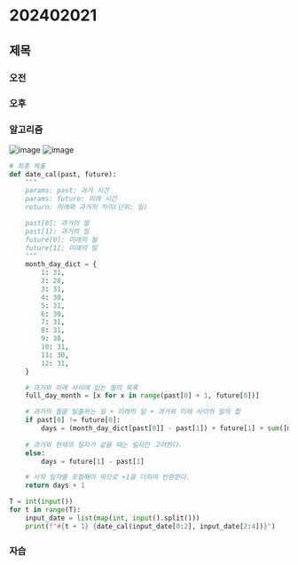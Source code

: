 # 202402021
## 제목
### 오전
### 오후
### 알고리즘
![image](https://github.com/qldrh112/TIL/assets/69291489/13d2a188-b34d-4e29-9428-b9d9ad85ad1c)
![image](https://github.com/qldrh112/TIL/assets/69291489/07c26d24-f956-4845-9b7b-b9a747a6dbc5)

``` python
# 최종 제출
def date_cal(past, future):
    """
    params: past: 과거 시간
    params: future: 미래 시간
    return: 미래와 과거의 차이(단위: 일)

    past[0]: 과거의 월
    past[1]: 과거의 일
    future[0]: 미래의 월
    future[1]: 미래의 일
    """
    month_day_dict = {
        1: 31,
        2: 28,
        3: 31,
        4: 30,
        5: 31,
        6: 30,
        7: 31,
        8: 31,
        9: 30,
        10: 31,
        11: 30,
        12: 31,
    }

    # 과거와 미래 사이에 있는 월의 목록
    full_day_month = [x for x in range(past[0] + 1, future[0])]

    # 과거의 월을 탈출하는 일 + 미래의 일 + 과거와 미래 사이의 일의 합
    if past[0] != future[0]:
        days = (month_day_dict[past[0]] - past[1]) + future[1] + sum([month_day_dict.get(x) for x in full_day_month])
        
    # 과거와 현재의 일자가 같을 때는 일자만 고려한다.
    else:
        days = future[1] - past[1]

    # 시작 일자를 포함해야 하므로 +1을 더하여 반환한다.
    return days + 1

T = int(input())
for t in range(T):
    input_date = list(map(int, input().split()))
    print(f"#{t + 1} {date_cal(input_date[0:2], input_date[2:4])}")
```

### 자습
